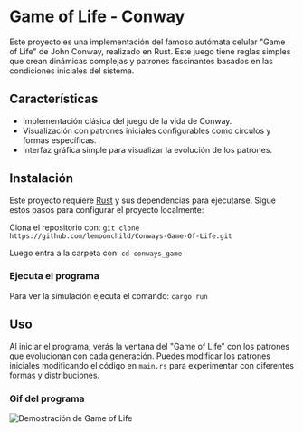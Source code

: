 
# Game of Life - Conway

Este proyecto es una implementación del famoso autómata celular "Game of Life" de John Conway, realizado en Rust. Este juego tiene reglas simples que crean dinámicas complejas y patrones fascinantes basados en las condiciones iniciales del sistema.

## Características

- Implementación clásica del juego de la vida de Conway.
- Visualización con patrones iniciales configurables como círculos y formas específicas.
- Interfaz gráfica simple para visualizar la evolución de los patrones.

## Instalación

Este proyecto requiere [Rust](https://www.rust-lang.org/tools/install) y sus dependencias para ejecutarse. Sigue estos pasos para configurar el proyecto localmente:

Clona el repositorio con: ``` git clone https://github.com/lemoonchild/Conways-Game-Of-Life.git  ```

Luego entra a la carpeta con: 
``` cd conways_game ```

### Ejecuta el programa
Para ver la simulación ejecuta el comando: ```cargo run ```

## Uso
Al iniciar el programa, verás la ventana del "Game of Life" con los patrones que evolucionan con cada generación. Puedes modificar los patrones iniciales modificando el código en ```main.rs``` para experimentar con diferentes formas y distribuciones.

### Gif del programa 

![Demostración de Game of Life](https://i.postimg.cc/XYZabc123/your-gif.gif)
